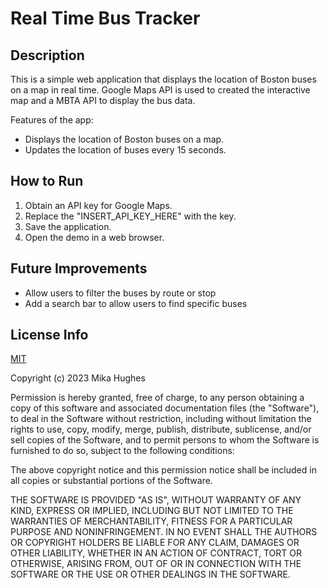 # Real Time Bus Tracker

## Description

This is a simple web application that displays the location of Boston buses on a map in real time. Google Maps API is used to created the interactive map and a MBTA API to display the bus data.

Features of the app: 
- Displays the location of Boston buses on a map.
- Updates the location of buses every 15 seconds.

## How to Run

1. Obtain an API key for Google Maps.
2. Replace the "INSERT_API_KEY_HERE" with the key.
3. Save the application.
4. Open the demo in a web browser.


## Future Improvements

* Allow users to filter the buses by route or stop
* Add a search bar to allow users to find specific buses

## License Info

<a href="https://choosealicense.com/licenses/mit/">MIT</a>

Copyright (c) 2023 Mika Hughes

Permission is hereby granted, free of charge, to any person obtaining a copy of this software and associated documentation files (the "Software"), to deal in the Software without restriction, including without limitation the rights to use, copy, modify, merge, publish, distribute, sublicense, and/or sell copies of the Software, and to permit persons to whom the Software is furnished to do so, subject to the following conditions:

The above copyright notice and this permission notice shall be included in all copies or substantial portions of the Software.

THE SOFTWARE IS PROVIDED "AS IS", WITHOUT WARRANTY OF ANY KIND, EXPRESS OR IMPLIED, INCLUDING BUT NOT LIMITED TO THE WARRANTIES OF MERCHANTABILITY, FITNESS FOR A PARTICULAR PURPOSE AND NONINFRINGEMENT. IN NO EVENT SHALL THE AUTHORS OR COPYRIGHT HOLDERS BE LIABLE FOR ANY CLAIM, DAMAGES OR OTHER LIABILITY, WHETHER IN AN ACTION OF CONTRACT, TORT OR OTHERWISE, ARISING FROM, OUT OF OR IN CONNECTION WITH THE SOFTWARE OR THE USE OR OTHER DEALINGS IN THE SOFTWARE.
